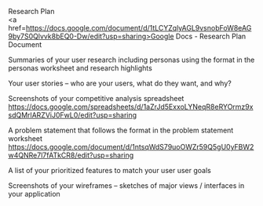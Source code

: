 Research Plan<br>
<a href=https://docs.google.com/document/d/1tLCYZqlyAGL9vsnobFoW8eAG9by7S0Qlvvk8bEQ0-Dw/edit?usp=sharing>Google Docs - Research Plan Document</a>

Summaries of your user research including personas using the format in the personas worksheet and research highlights

Your user stories – who are your users, what do they want, and why?

Screenshots of your competitive analysis spreadsheet<br>
https://docs.google.com/spreadsheets/d/1aZrJd5ExxoLYNeqR8eRYOrmz9xsdQMrlARZViJ0FwL0/edit?usp=sharing

A problem statement that follows the format in the problem statement worksheet
https://docs.google.com/document/d/1ntsqWdS79uoOWZr59Q5gU0yFBW2w4QNRe7l7fATkCR8/edit?usp=sharing


A list of your prioritized features to match your user user goals


Screenshots of your wireframes – sketches of major views / interfaces in your application
